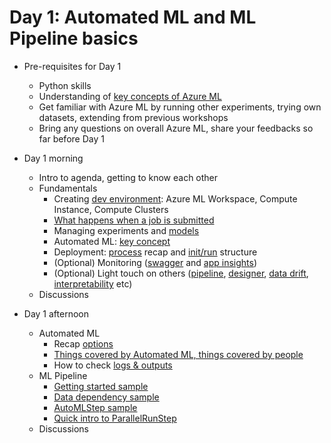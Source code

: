 # Day 1: Automated ML and ML Pipeline basics

- Pre-requisites for Day 1
  - Python skills
  - Understanding of [key concepts of Azure ML](https://docs.microsoft.com/en-us/azure/machine-learning/concept-azure-machine-learning-architecture)
  - Get familiar with Azure ML by running other experiments, trying own datasets, extending from previous workshops
  - Bring any questions on overall Azure ML, share your feedbacks so far before Day 1

- Day 1 morning
  - Intro to agenda, getting to know each other
  - Fundamentals
    - Creating [dev environment](https://docs.microsoft.com/en-us/azure/machine-learning/how-to-configure-environment): Azure ML Workspace, Compute Instance, Compute Clusters
    - [What happens when a job is submitted](https://docs.microsoft.com/en-us/azure/machine-learning/concept-train-machine-learning-model#understand-what-happens-when-you-submit-a-training-job)
    - Managing experiments and [models](https://docs.microsoft.com/en-us/azure/machine-learning/concept-model-management-and-deployment)
    - Automated ML: [key concept](https://docs.microsoft.com/en-us/azure/machine-learning/concept-automated-ml)
    - Deployment: [process](https://docs.microsoft.com/en-us/azure/machine-learning/how-to-deploy-and-where?tabs=azcli) recap and [init/run](https://docs.microsoft.com/en-us/azure/machine-learning/how-to-deploy-and-where?tabs=azcli#define-an-entry-script) structure
    - (Optional) Monitoring ([swagger](https://docs.microsoft.com/en-us/azure/machine-learning/how-to-deploy-advanced-entry-script#automatically-generate-a-swagger-schema) and [app insights](https://docs.microsoft.com/en-us/azure/machine-learning/how-to-enable-app-insights))
    - (Optional) Light touch on others ([pipeline](https://docs.microsoft.com/en-us/azure/machine-learning/concept-ml-pipelines), [designer](https://docs.microsoft.com/en-us/azure/machine-learning/concept-ml-pipelines#building-pipelines-with-the-designer), [data drift](https://docs.microsoft.com/en-us/azure/machine-learning/how-to-monitor-datasets), [interpretability](https://docs.microsoft.com/en-us/azure/machine-learning/how-to-machine-learning-interpretability) etc)
  - Discussions

- Day 1 afternoon
  - Automated ML
    - Recap [options](https://docs.microsoft.com/en-us/azure/machine-learning/concept-automated-ml)
    - [Things covered by Automated ML, things covered by people](https://docs.microsoft.com/en-us/azure/machine-learning/concept-manage-ml-pitfalls)
    - How to check [logs & outputs](https://docs.microsoft.com/en-us/azure/machine-learning/how-to-save-write-experiment-files)
  - ML Pipeline
    - [Getting started sample](https://aka.ms/pl-get-started)
    - [Data dependency sample](https://aka.ms/pl-data-dep)
    - [AutoMLStep sample](https://aka.ms/pl-automl)
    - [Quick intro to ParallelRunStep](https://github.com/Azure/MachineLearningNotebooks/tree/master/how-to-use-azureml/machine-learning-pipelines/parallel-run)
  - Discussions
